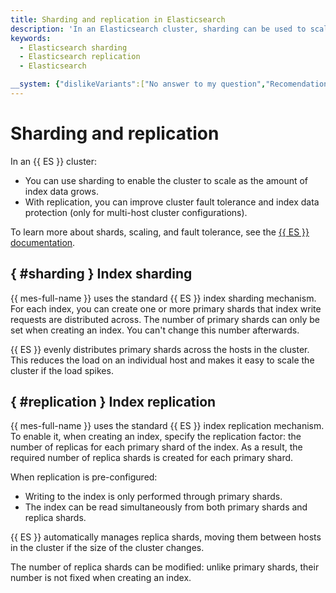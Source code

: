 ```yaml
---
title: Sharding and replication in Elasticsearch
description: 'In an Elasticsearch cluster, sharding can be used to scale out as the amount of data in the indexes grows. Replication can improve cluster resiliency and index data retention.'
keywords:
  - Elasticsearch sharding
  - Elasticsearch replication
  - Elasticsearch

__system: {"dislikeVariants":["No answer to my question","Recomendations didn't help","The content doesn't match title","Other"]}
---
```



# Sharding and replication

In an {{ ES }} cluster:

- You can use sharding to enable the cluster to scale as the amount of index data grows.
- With replication, you can improve cluster fault tolerance and index data protection (only for multi-host cluster configurations).

To learn more about shards, scaling, and fault tolerance, see the [{{ ES }} documentation](https://www.elastic.co/guide/en/elasticsearch/reference/current/scalability.html).

## { #sharding } Index sharding

{{ mes-full-name }} uses the standard {{ ES }} index sharding mechanism. For each index, you can create one or more primary shards that index write requests are distributed across. The number of primary shards can only be set when creating an index. You can't change this number afterwards.

{{ ES }} evenly distributes primary shards across the hosts in the cluster. This reduces the load on an individual host and makes it easy to scale the cluster if the load spikes.

## { #replication } Index replication

{{ mes-full-name }} uses the standard {{ ES }} index replication mechanism. To enable it, when creating an index, specify the replication factor: the number of replicas for each primary shard of the index. As a result, the required number of replica shards is created for each primary shard.

When replication is pre-configured:

- Writing to the index is only performed through primary shards.
- The index can be read simultaneously from both primary shards and replica shards.

{{ ES }} automatically manages replica shards, moving them between hosts in the cluster if the size of the cluster changes.

The number of replica shards can be modified: unlike primary shards, their number is not fixed when creating an index.


